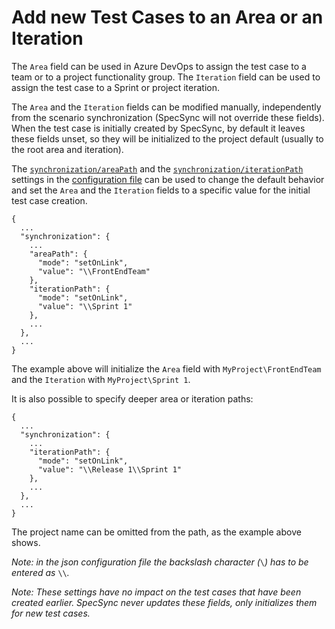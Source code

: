 # Add new Test Cases to an Area or an Iteration

The `Area` field can be used in Azure DevOps to assign the test case to a team or to a project functionality group. The `Iteration` field can be used to assign the test case to a Sprint or project iteration.

The `Area` and the `Iteration` fields can be modified manually, independently from the scenario synchronization \(SpecSync will not override these fields\). When the test case is initially created by SpecSync, by default it leaves these fields unset, so they will be initialized to the project default \(usually to the root area and iteration\).

The [`synchronization/areaPath`](../../reference/configuration/configuration-synchronization/configuration-synchronization-areapath.md) and the [`synchronization/iterationPath`](../../reference/configuration/configuration-synchronization/configuration-synchronization-iterationpath.md) settings in the [configuration file](../../reference/configuration/) can be used to change the default behavior and set the `Area` and the `Iteration` fields to a specific value for the initial test case creation.

```text
{
  ...
  "synchronization": {
    ...
    "areaPath": {
      "mode": "setOnLink",
      "value": "\\FrontEndTeam"
    },
    "iterationPath": {
      "mode": "setOnLink",
      "value": "\\Sprint 1"
    },
    ...
  },
  ...
}
```

The example above will initialize the `Area` field with `MyProject\FrontEndTeam` and the `Iteration` with `MyProject\Sprint 1`.

It is also possible to specify deeper area or iteration paths:

```text
{
  ...
  "synchronization": {
    ...
    "iterationPath": {
      "mode": "setOnLink",
      "value": "\\Release 1\\Sprint 1"
    },
    ...
  },
  ...
}
```

The project name can be omitted from the path, as the example above shows.

_Note: in the json configuration file the backslash character \(_`\`_\) has to be entered as_ `\\`_._

_Note: These settings have no impact on the test cases that have been created earlier. SpecSync never updates these fields, only initializes them for new test cases._

